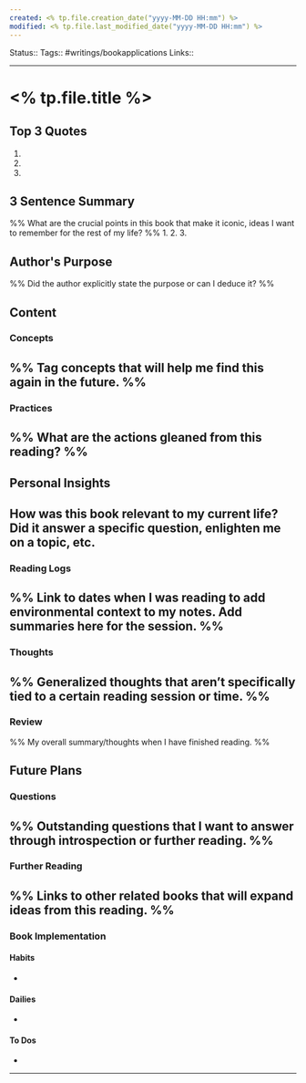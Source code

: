 ```yaml
---
created: <% tp.file.creation_date("yyyy-MM-DD HH:mm") %>
modified: <% tp.file.last_modified_date("yyyy-MM-DD HH:mm") %>
---
```


Status::
Tags:: #writings/bookapplications
Links::
___

# <% tp.file.title %>

## Top 3 Quotes

1. 
2. 
3. 

## 3 Sentence Summary

%% What are the crucial points in this book that make it iconic, ideas I want to remember for the rest of my life? %%
1. 
2. 
3. 

## Author's Purpose

%% Did the author explicitly state the purpose or can I deduce it? %%
>

## Content

### Concepts

%% Tag concepts that will help me find this again in the future. %%
- 

### Practices

%% What are the actions gleaned from this reading? %%
- 

## Personal Insights

**How was this book relevant to my current life? Did it answer a specific question, enlighten me on a topic, etc.**
- 

### Reading Logs

%% Link to dates when I was reading to add environmental context to my notes. Add summaries here for the session. %%
- 

### Thoughts

%% Generalized thoughts that aren’t specifically tied to a certain reading session or time. %%
- 

### Review

%% My overall summary/thoughts when I have finished reading. %%

## Future Plans

### Questions

%% Outstanding questions that I want to answer through introspection or further reading. %%
- 

### Further Reading

%% Links to other related books that will expand ideas from this reading. %%
- 

### Book Implementation

#### Habits

- 

#### Dailies

- 

#### To Dos

- 

___

